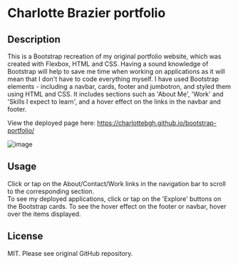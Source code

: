 # Charlotte Brazier portfolio
## Description
This is a Bootstrap recreation of my original portfolio website, which was created with Flexbox, HTML and CSS. Having a sound knowledge of Bootstrap will help to save me time when working on applications as it will mean that I don't have to code everything myself. I have used Bootstrap elements - including a navbar, cards, footer and jumbotron, and styled them using HTML and CSS. It includes sections such as 'About Me', 'Work' and 'Skills I expect to learn', and a hover effect on the links in the navbar and footer. 

View the deployed page here: https://charlottebgh.github.io/bootstrap-portfolio/

![image](https://github.com/CharlotteBGH/charlotte-brazier-portfolio/assets/99615123/2deb5dca-5c7d-49a0-9ca2-8ba54c9ca990)
## Usage
Click or tap on the About/Contact/Work links in the navigation bar to scroll to the corresponding section.  
To see my deployed applications, click or tap on the 'Explore' buttons on the Bootstrap cards. 
To see the hover effect on the footer or navbar, hover over the items displayed. 
## License
MIT. Please see original GitHub repository. 
